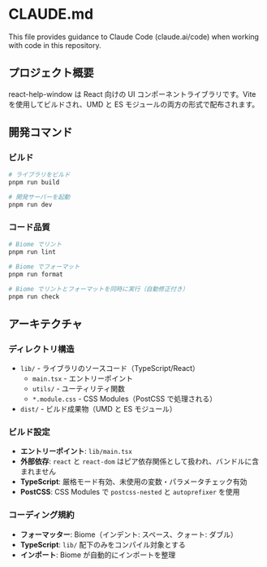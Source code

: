 # CLAUDE.md

This file provides guidance to Claude Code (claude.ai/code) when working with code in this repository.

## プロジェクト概要

react-help-window は React 向けの UI コンポーネントライブラリです。Vite を使用してビルドされ、UMD と ES モジュールの両方の形式で配布されます。

## 開発コマンド

### ビルド
```bash
# ライブラリをビルド
pnpm run build

# 開発サーバーを起動
pnpm run dev
```

### コード品質
```bash
# Biome でリント
pnpm run lint

# Biome でフォーマット
pnpm run format

# Biome でリントとフォーマットを同時に実行（自動修正付き）
pnpm run check
```

## アーキテクチャ

### ディレクトリ構造

- `lib/` - ライブラリのソースコード（TypeScript/React）
  - `main.tsx` - エントリーポイント
  - `utils/` - ユーティリティ関数
  - `*.module.css` - CSS Modules（PostCSS で処理される）
- `dist/` - ビルド成果物（UMD と ES モジュール）

### ビルド設定

- **エントリーポイント**: `lib/main.tsx`
- **外部依存**: `react` と `react-dom` はピア依存関係として扱われ、バンドルに含まれません
- **TypeScript**: 厳格モード有効、未使用の変数・パラメータチェック有効
- **PostCSS**: CSS Modules で `postcss-nested` と `autoprefixer` を使用

### コーディング規約

- **フォーマッター**: Biome（インデント: スペース、クォート: ダブル）
- **TypeScript**: `lib/` 配下のみをコンパイル対象とする
- **インポート**: Biome が自動的にインポートを整理
